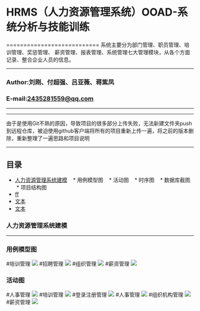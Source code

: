 # HRMS（人力资源管理系统）OOAD-系统分析与技能训练
===========================
系统主要分为部门管理、职员管理、培训管理、奖惩管理、 薪资管理、报表管理、系统管理七大管理模块，从各个方面记录、整合企业人员的信息。
****
### Author:刘刚、付超强、吕亚薇、蒋紫凤
### E-mail:2435281559@qq.com
****
****
由于是使用Git不熟的原因，导致项目的很多部分上传失败，无法新建文件夹push到远程仓库，被迫使用github客户端将所有的项目重新上传一遍，将之前的版本删除，重新整理了一遍思路和项目说明
****
## 目录
* [人力资源管理系统建模](#人力资源管理系统建模)
    * 用例模型图
    * 活动图
    * 时序图
    * 数据库截图
    * 项目结构图
* [ff](#标题)
* [文本](#文本)
* [文本](#文本)

### 人力资源管理系统建模
------
### 用例模型图
#培训管理
![](https://github.com/HRMS-product/HRMS/blob/master/%E7%94%A8%E4%BE%8B%E5%9B%BE/%E5%9F%B9%E8%AE%ADusecase.png)
#招聘管理
![](https://github.com/HRMS-product/HRMS/blob/master/%E7%94%A8%E4%BE%8B%E5%9B%BE/%E6%8B%9B%E8%81%98usecase.png)
#组织管理
![](#招聘![](https://github.com/HRMS-product/HRMS/blob/master/%E7%94%A8%E4%BE%8B%E5%9B%BE/%E6%8B%9B%E8%81%98usecase.png))
#薪资管理
![](https://github.com/HRMS-product/HRMS/blob/master/%E7%94%A8%E4%BE%8B%E5%9B%BE/%E8%96%AA%E8%B5%84usecase.png)
### 活动图
#人事管理
![](https://github.com/HRMS-product/HRMS/blob/master/%E6%B4%BB%E5%8A%A8%E5%9B%BE/%E6%B4%BB%E5%8A%A8%E5%9B%BE/%E4%BA%BA%E4%BA%8B%E7%AE%A1%E7%90%86.jpg)
#培训管理
![](https://github.com/HRMS-product/HRMS/blob/master/%E6%B4%BB%E5%8A%A8%E5%9B%BE/%E6%B4%BB%E5%8A%A8%E5%9B%BE/%E5%9F%B9%E8%AE%AD%E7%AE%A1%E7%90%86.jpg)
#登录注册管理
![](https://github.com/HRMS-product/HRMS/blob/master/%E6%B4%BB%E5%8A%A8%E5%9B%BE/%E6%B4%BB%E5%8A%A8%E5%9B%BE/%E4%BA%BA%E4%BA%8B%E7%AE%A1%E7%90%86.jpg)
#人事管理
![](https://github.com/HRMS-product/HRMS/blob/master/%E6%B4%BB%E5%8A%A8%E5%9B%BE/%E6%B4%BB%E5%8A%A8%E5%9B%BE/%E4%BA%BA%E4%BA%8B%E7%AE%A1%E7%90%86.jpg)
#组织机构管理
![](https://github.com/HRMS-product/HRMS/blob/master/%E6%B4%BB%E5%8A%A8%E5%9B%BE/%E6%B4%BB%E5%8A%A8%E5%9B%BE/%E4%BA%BA%E4%BA%8B%E7%AE%A1%E7%90%86.jpg)
#薪资管理
![](https://github.com/HRMS-product/HRMS/blob/master/%E6%B4%BB%E5%8A%A8%E5%9B%BE/%E6%B4%BB%E5%8A%A8%E5%9B%BE/%E4%BA%BA%E4%BA%8B%E7%AE%A1%E7%90%86.jpg)
